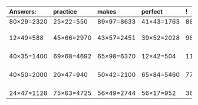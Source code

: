 | Answers: | practice | makes | perfect | ! |
| :--- | :--- | :--- | :--- | :--- |
| 80×29=2320 | 25×22=550 | 89×97=8633 | 41×43=1763 | 88×94=8272 | 
|   |   |   |   |   | 
|   |   |   |   |   | 
|   |   |   |   |   | 
| 12×49=588 | 45×66=2970 | 43×57=2451 | 39×52=2028 | 98×71=6958 | 
|   |   |   |   |   | 
|   |   |   |   |   | 
|   |   |   |   |   | 
|   |   |   |   |   | 
| 40×35=1400 | 69×68=4692 | 65×98=6370 | 12×42=504 | 11×30=330 | 
|   |   |   |   |   | 
|   |   |   |   |   | 
|   |   |   |   |   | 
|   |   |   |   |   | 
| 40×50=2000 | 20×47=940 | 50×42=2100 | 65×84=5460 | 77×14=1078 | 
|   |   |   |   |   | 
|   |   |   |   |   | 
|   |   |   |   |   | 
|   |   |   |   |   | 
| 24×47=1128 | 75×63=4725 | 56×49=2744 | 56×17=952 | 36×30=1080 | 
